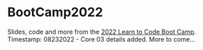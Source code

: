 # BootCamp2022
Slides, code and more from the [2022 Learn to Code Boot Camp](https://learndelphi.org/boot-camp-2022/).
Timestamp: 08232022 - Core 03 details added.  More to come...
